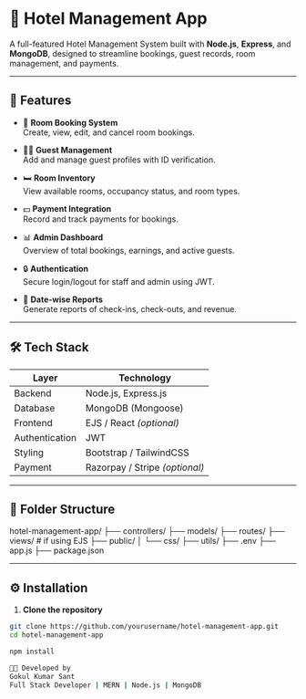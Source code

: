 # 🏨 Hotel Management App
 
A full-featured Hotel Management System built with **Node.js**, **Express**, and **MongoDB**, designed to streamline bookings, guest records, room management, and payments.

---

## 🚀 Features

- 🧾 **Room Booking System**  
  Create, view, edit, and cancel room bookings.

- 🧑‍💼 **Guest Management**  
  Add and manage guest profiles with ID verification.

- 🛏️ **Room Inventory**  
  View available rooms, occupancy status, and room types.

- 💵 **Payment Integration**  
  Record and track payments for bookings.

- 📊 **Admin Dashboard**  
  Overview of total bookings, earnings, and active guests.

- 🔒 **Authentication**  
  Secure login/logout for staff and admin using JWT.

- 📅 **Date-wise Reports**  
  Generate reports of check-ins, check-outs, and revenue.

---

## 🛠 Tech Stack

| Layer         | Technology         |
|---------------|--------------------|
| Backend       | Node.js, Express.js |
| Database      | MongoDB (Mongoose)  |
| Frontend      | EJS / React *(optional)* |
| Authentication| JWT                |
| Styling       | Bootstrap / TailwindCSS |
| Payment       | Razorpay / Stripe *(optional)* |

---

## 📂 Folder Structure

hotel-management-app/
├── controllers/
├── models/
├── routes/
├── views/ # if using EJS
├── public/
│ └── css/
├── utils/
├── .env
├── app.js
├── package.json


---

## ⚙️ Installation

1. **Clone the repository**
```bash
git clone https://github.com/yourusername/hotel-management-app.git
cd hotel-management-app

npm install

👨‍💻 Developed by
Gokul Kumar Sant
Full Stack Developer | MERN | Node.js | MongoDB




